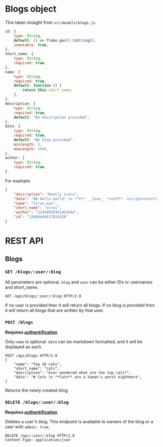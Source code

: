 # Blogs object
This taken straight from `src/models/blogs.js`. 

```js
id: {
	type: String,
	default: () => flake.gen().toString(),
	inmutable: true,
},
short_name: {
	type: String,
	required: true,
},
name: {
	type: String,
	required: true,
	default: function () {
		return this.short_name;
	},
},
description: {
	type: String,
	required: true,
	default: "No description provided",
},
data: {
	type: String,
	required: true,
	default: "No blog provided",
	minlength: 5,
	maxLength: 1000,
},
author: {
	type: String,
	required: true,
},
```

For example: 
```json
{
	"description": "Really scary",
	"data": "## Hello world! \n **I** __love__ *stuff*. <script>alert(1)</script>",
	"name": "Virus.exe",
	"short_name": "virus",
	"author": "12438958361452544",
	"id": "12486445617029120"
}
```

# REST API

## Blogs

### `GET /blogs/:user/:blog`

All parameters are optional. 
`blog` and `user` can be either IDs or usernames and short_name. 

```http
GET /api/blogs/:user/:blog HTTP/2.0
```

If no user is provided then it will return all blogs. 
If no blog is provided then it will return all blogs that are written by that user.

### `POST /blogs`

**Requires [authentification](../auth)**

Only `name` is optional.
`data` can be markdown formatted, and it will be displayed as such. 

```http
POST /api/blogs HTTP/2.0
{
	"name": "Top 10 cats",
	"short_name": "cats",
	"description": "Ever wondered what are the top cats?",
	"data": "# Cats \n **Cats** are a human's worst nightmare",
}
```

Returns the newly created blog.

### `DELETE /blogs/:user/:blog`

**Requires [authentification](../auth)**

Deletes a user's blog. This endpoint is available to owners of the blog or a user with `admin: true`. 

```http
DELETE /api/:user/:blog HTTP/2.0
Content-Type: application/json
```
